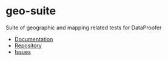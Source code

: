 # geo-suite
Suite of geographic and mapping related tests for DataProofer

* [Documentation](https://github.com/dataproofer/dataproofer/blob/master/README.md)
* [Repository](https://github.com/dataproofer/geo-suite/)
* [Issues](https://github.com/dataproofer/geo-suite/issues)